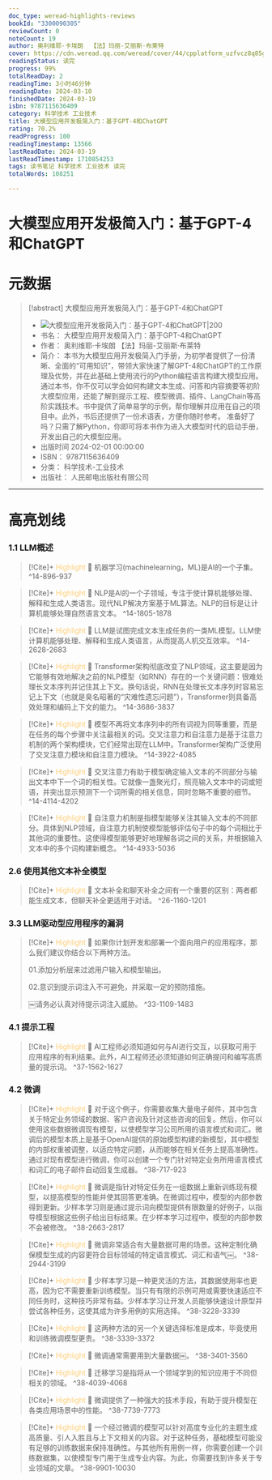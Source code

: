 ```yaml
---
doc_type: weread-highlights-reviews
bookId: "3300090305"
reviewCount: 0
noteCount: 19
author: 奥利维耶·卡埃朗  【法】玛丽-艾丽斯·布莱特
cover: https://cdn.weread.qq.com/weread/cover/44/cpplatform_uzfvcz8q85gdzbaqvchudt/t7_cpplatform_uzfvcz8q85gdzbaqvchudt1709868767.jpg
readingStatus: 读完
progress: 99%
totalReadDay: 2
readingTime: 3小时46分钟
readingDate: 2024-03-10
finishedDate: 2024-03-19
isbn: 9787115636409
category: 科学技术 工业技术
title: 大模型应用开发极简入门：基于GPT-4和ChatGPT
rating: 70.2%
readProgress: 100
readingTimestamp: 13566
lastReadDate: 2024-03-19
lastReadTimestamp: 1710854253
tags: 读书笔记 科学技术 工业技术 读完
totalWords: 108251

---
```


# 大模型应用开发极简入门：基于GPT-4和ChatGPT

# 元数据
> [!abstract] 大模型应用开发极简入门：基于GPT-4和ChatGPT
> - ![ 大模型应用开发极简入门：基于GPT-4和ChatGPT|200](https://cdn.weread.qq.com/weread/cover/44/cpplatform_uzfvcz8q85gdzbaqvchudt/t7_cpplatform_uzfvcz8q85gdzbaqvchudt1709868767.jpg)
> - 书名： 大模型应用开发极简入门：基于GPT-4和ChatGPT
> - 作者： 奥利维耶·卡埃朗  【法】玛丽-艾丽斯·布莱特
> - 简介： 本书为大模型应用开发极简入门手册，为初学者提供了一份清晰、全面的“可用知识”，带领大家快速了解GPT-4和ChatGPT的工作原理及优势，并在此基础上使用流行的Python编程语言构建大模型应用。通过本书，你不仅可以学会如何构建文本生成、问答和内容摘要等初阶大模型应用，还能了解到提示工程、模型微调、插件、LangChain等高阶实践技术。书中提供了简单易学的示例，帮你理解并应用在自己的项目中。此外，书后还提供了一份术语表，方便你随时参考。  准备好了吗？只需了解Python，你即可将本书作为进入大模型时代的启动手册，开发出自己的大模型应用。
> - 出版时间 2024-02-01 00:00:00
> - ISBN： 9787115636409
> - 分类： 科学技术-工业技术
> - 出版社： 人民邮电出版社有限公司



---

# 高亮划线

### 1.1 LLM概述

> [!Cite]+ <span style="color: #ffce78;">Highlight</span>
> 📌 机器学习(machinelearning，ML)是AI的一个子集。
> ^14-896-937

> [!Cite]+ <span style="color: #ffce78;">Highlight</span>
> 📌 NLP是AI的一个子领域，专注于使计算机能够处理、解释和生成人类语言。现代NLP解决方案基于ML算法。NLP的目标是让计算机能够处理自然语言文本。
> ^14-1805-1878

> [!Cite]+ <span style="color: #ffce78;">Highlight</span>
> 📌 LLM是试图完成文本生成任务的一类ML模型。LLM使计算机能够处理、解释和生成人类语言，从而提高人机交互效率。
> ^14-2628-2683

> [!Cite]+ <span style="color: #ffce78;">Highlight</span>
> 📌 Transformer架构彻底改变了NLP领域，这主要是因为它能够有效地解决之前的NLP模型（如RNN）存在的一个关键问题：很难处理长文本序列并记住其上下文。换句话说，RNN在处理长文本序列时容易忘记上下文（也就是臭名昭著的“灾难性遗忘问题”），Transformer则具备高效处理和编码上下文的能力。
> ^14-3686-3837

> [!Cite]+ <span style="color: #ffce78;">Highlight</span>
> 📌 模型不再将文本序列中的所有词视为同等重要，而是在任务的每个步骤中关注最相关的词。交叉注意力和自注意力是基于注意力机制的两个架构模块，它们经常出现在LLM中。Transformer架构广泛使用了交叉注意力模块和自注意力模块。
> ^14-3922-4085

> [!Cite]+ <span style="color: #ffce78;">Highlight</span>
> 📌 交叉注意力有助于模型确定输入文本的不同部分与输出文本中下一个词的相关性。它就像一盏聚光灯，照亮输入文本中的词或短语，并突出显示预测下一个词所需的相关信息，同时忽略不重要的细节。
> ^14-4114-4202

> [!Cite]+ <span style="color: #ffce78;">Highlight</span>
> 📌 自注意力机制是指模型能够关注其输入文本的不同部分。具体到NLP领域，自注意力机制使模型能够评估句子中的每个词相比于其他词的重要性。这使得模型能够更好地理解各词之间的关系，并根据输入文本中的多个词构建新概念。
> ^14-4933-5036
### 2.6 使用其他文本补全模型

> [!Cite]+ <span style="color: #ffce78;">Highlight</span>
> 📌 文本补全和聊天补全之间有一个重要的区别：两者都能生成文本，但聊天补全更适用于对话。
> ^26-1160-1201
### 3.3 LLM驱动型应用程序的漏洞

> [!Cite]+ <span style="color: #ffce78;">Highlight</span>
> 📌 如果你计划开发和部署一个面向用户的应用程序，那么我们建议你结合以下两种方法。
>
>01.添加分析层来过滤用户输入和模型输出。
>
>02.意识到提示词注入不可避免，并采取一定的预防措施。
>
>￼请务必认真对待提示词注入威胁。
> ^33-1109-1483
### 4.1 提示工程

> [!Cite]+ <span style="color: #ffce78;">Highlight</span>
> 📌 AI工程师必须知道如何与AI进行交互，以获取可用于应用程序的有利结果。此外，AI工程师还必须知道如何正确提问和编写高质量的提示词。
> ^37-1562-1627
### 4.2 微调

> [!Cite]+ <span style="color: #ffce78;">Highlight</span>
> 📌 对于这个例子，你需要收集大量电子邮件，其中包含关于特定业务领域的数据、客户咨询及针对这些咨询的回复。然后，你可以使用这些数据微调现有模型，以使模型学习公司所用的语言模式和词汇。微调后的模型本质上是基于OpenAI提供的原始模型构建的新模型，其中模型的内部权重被调整，以适应特定问题，从而能够在相关任务上提高准确性。通过对现有模型进行微调，你可以创建一个专门针对特定业务所用语言模式和词汇的电子邮件自动回复生成器。
> ^38-717-923

> [!Cite]+ <span style="color: #ffce78;">Highlight</span>
> 📌 微调是指针对特定任务在一组数据上重新训练现有模型，以提高模型的性能并使其回答更准确。在微调过程中，模型的内部参数得到更新。少样本学习则是通过提示词向模型提供有限数量的好例子，以指导模型根据这些例子给出目标结果。在少样本学习过程中，模型的内部参数不会被修改。
> ^38-2663-2817

> [!Cite]+ <span style="color: #ffce78;">Highlight</span>
> 📌 微调非常适合有大量数据可用的场景。这种定制化确保模型生成的内容更符合目标领域的特定语言模式、词汇和语气￼。
> ^38-2944-3199

> [!Cite]+ <span style="color: #ffce78;">Highlight</span>
> 📌 少样本学习是一种更灵活的方法，其数据使用率也更高，因为它不需要重新训练模型。当只有有限的示例可用或需要快速适应不同任务时，这种技巧非常有益。少样本学习让开发人员能够快速设计原型并尝试各种任务，这使其成为许多用例的实用选择。
> ^38-3228-3339

> [!Cite]+ <span style="color: #ffce78;">Highlight</span>
> 📌 这两种方法的另一个关键选择标准是成本，毕竟使用和训练微调模型更贵。
> ^38-3339-3372

> [!Cite]+ <span style="color: #ffce78;">Highlight</span>
> 📌 微调通常需要用到大量数据￼。
> ^38-3401-3560

> [!Cite]+ <span style="color: #ffce78;">Highlight</span>
> 📌 迁移学习是指将从一个领域学到的知识应用于不同但相关的领域。
> ^38-4039-4068

> [!Cite]+ <span style="color: #ffce78;">Highlight</span>
> 📌 微调提供了一种强大的技术手段，有助于提升模型在各类应用场景中的性能。
> ^38-7739-7773

> [!Cite]+ <span style="color: #ffce78;">Highlight</span>
> 📌 一个经过微调的模型可以针对高度专业化的主题生成高质量、引人入胜且与上下文相关的内容。对于这种任务，基础模型可能没有足够的训练数据来保持准确性。与其他所有用例一样，你需要创建一个训练数据集，以使模型专门用于生成专业内容。为此，你需要找到许多关于专业领域的文章。
> ^38-9901-10030

